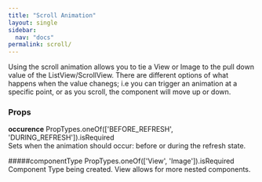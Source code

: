 ```yaml
---
title: "Scroll Animation"
layout: single
sidebar:
  nav: "docs"
permalink: scroll/
---
```

Using the scroll animation allows you to tie a View or Image to the pull down value of the ListView/ScrollView.  There are different options of what happens when the value chanegs; i.e you can trigger an animation at a specific point, or as you scroll, the component will move up or down.  

<h3>Props</h3>
<p class=".notice">
<b>occurence</b> PropTypes.oneOf(['BEFORE_REFRESH', 'DURING_REFRESH']).isRequired<br>
Sets when the animation should occur: before or during the refresh state.
</p>

#####componentType
PropTypes.oneOf(['View', 'Image']).isRequired
Component Type being created.  View allows for more nested components.
